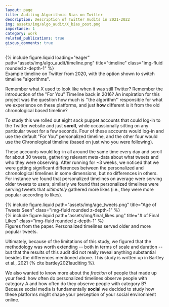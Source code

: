 ```yaml
---
layout: page
title: Auditing Algorithmic Bias on Twitter
description: Description of Twitter Audits in 2021-2022
img: assets/img/algo_audit/X_bias_post.png
importance: 1
category: work
related_publications: true
giscus_comments: true
---
```


<div class="row">
    <div class="col-sm-8 mt-3 mt-md-0">
        {% include figure.liquid loading="eager" path="assets/img/algo_audit/timeline.png" title="timeline" class="img-fluid rounded z-depth-1" %}
    </div>
</div>
<div class="caption">
    Example timeline on Twitter from 2020, with the option shown to switch timeline "algorithms".
</div>

Remember what X used to look like when it was still Twitter? Remember the introduction of the "For You" Timeline back in 2016? An inspiration for this project was the question how much is ''the algorithm'' responsible for what we experience on these platforms, and just **how** different is it from the old chronological based timeline?

To study this we rolled out eight sock puppet accounts that could log-in to the Twitter website and just **scroll**, while occassionally sitting on any particular tweet for a few seconds. Four of these accounts would log-in and use the default "For You" personalized timeline, and the other four would use the Chronological timeline (based on just who you were following). 

These accounts would log-in all around the same time every day and scroll for about 30 tweets, gathering relevant meta-data about what tweets and who they were observing. After running for ~3 weeks, we noticed that we were getting significant differences between the personalized and chronological timelines in some dimensions, but no differences in others. For instance we found that personalized timelines on average were serving older tweets to users; similarly we found that personalized timelines were serving tweets that *ultimately* gathered more likes (i.e., they were more popular according to likes). 


<div class="row justify-content-sm-center">
    <div class="col-sm-4 mt-3 mt-md-0">
        {% include figure.liquid path="assets/img/age_tweets.png" title="Age of Tweets Seen" class="img-fluid rounded z-depth-1" %}
    </div>
    <div class="col-sm-4 mt-3 mt-md-0">
        {% include figure.liquid path="assets/img/final_likes.png" title="# of Final Likes" class="img-fluid rounded z-depth-1" %}
    </div>
</div>
<div class="caption">
    Figures from the paper. Personalized timelines served older and more popular tweets.
</div>

Ultimately, because of the limitations of this study, we figured that the methodology was worth extending -- both in terms of scale and duration -- but that the results of this audit did not really reveal anything substantial besides the differences mentioned above. 
This study is written up in Bartley et al., 2021 {% cite bartley2021auditing %}.

We also wanted to know more about the *fraction* of people that made up your feed: how often do personalized timelines observe people with category A and how often do they observe people with category B? Because social media is fundamentally **social** we decided to study how these platforms might shape your perception of your social environment online. 


<!-- ### Larger-Scale Audit

 We built on top of this study by running approx. 30 sock puppet accounts for ten months between 2021-2022. -->
